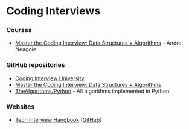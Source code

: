 # Coding Interviews

### Courses

* [Master the Coding Interview: Data Structures + Algorithms](https://www.udemy.com/course/master-the-coding-interview-data-structures-algorithms/) - Andrei Neagoie

### GitHub repositories

* [Coding Interview University](https://github.com/jwasham/coding-interview-university)
* [Master the Coding Interview: Data Structures + Algorithms](https://github.com/chesterheng/master-coding-interview)
* [TheAlgorithms/Python](https://github.com/TheAlgorithms/Python) - All algorithms implemented in Python

### Websites

* [Tech Interview Handbook](https://yangshun.github.io/tech-interview-handbook/) \([GitHub](https://github.com/yangshun/tech-interview-handbook)\)

